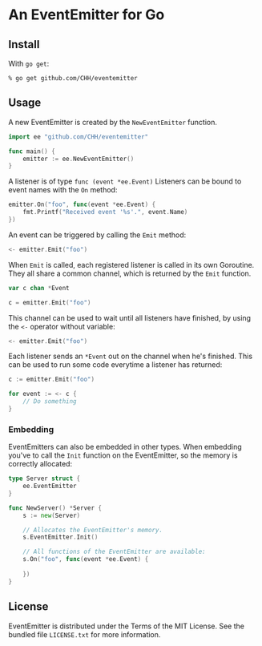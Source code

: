 # An EventEmitter for Go

## Install

With `go get`:

    % go get github.com/CHH/eventemitter

## Usage

A new EventEmitter is created by the `NewEventEmitter` function.

```go
import ee "github.com/CHH/eventemitter"

func main() {
    emitter := ee.NewEventEmitter()
}
```

A listener is of type `func (event *ee.Event)`
Listeners can be bound to event names with the `On` method:

```go
emitter.On("foo", func(event *ee.Event) {
    fmt.Printf("Received event '%s'.", event.Name)
})
```

An event can be triggered by calling the `Emit` method:

```go
<- emitter.Emit("foo")
```

When `Emit` is called, each registered listener is called in
its own Goroutine. They all share a common channel, which is
returned by the `Emit` function.

```go
var c chan *Event

c = emitter.Emit("foo")
```

This channel can be used to wait until all listeners have finished, by using the
`<-` operator without variable:

```go
<- emitter.Emit("foo")
```

Each listener sends an `*Event` out on the channel when he's finished.
This can be used to run some code everytime a listener has returned:

```go
c := emitter.Emit("foo")

for event := <- c {
    // Do something
}
```

### Embedding

EventEmitters can also be embedded in other types. When embedding you've
to call the `Init` function on the EventEmitter, so the memory is
correctly allocated:

```go
type Server struct {
    ee.EventEmitter
}

func NewServer() *Server {
    s := new(Server)

    // Allocates the EventEmitter's memory.
    s.EventEmitter.Init()

    // All functions of the EventEmitter are available:
    s.On("foo", func(event *ee.Event) {
        
    })
}
```

## License

EventEmitter is distributed under the Terms of the MIT License. See
the bundled file `LICENSE.txt` for more information.

